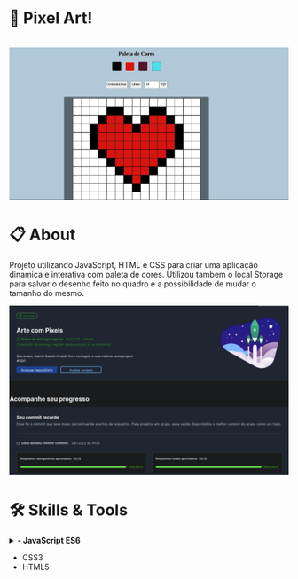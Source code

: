 # :notebook_with_decorative_cover: Pixel Art!

<br>

<img width="900" alt="Exemplo de pull request" src="./images/exemp.jpeg">

# :clipboard: About

Projeto utilizando JavaScript, HTML e CSS para criar uma aplicação dinamica e interativa com paleta de cores. Utilizou tambem o local Storage para salvar o desenho feito no quadro e a possibilidade de mudar o tamanho do mesmo.


<img width="900" alt="Exemplo de pull request" src="./images/nota.png">

<br>


# :hammer_and_wrench: Skills & Tools

<details>
  <summary><strong>- JavaScript ES6</strong></summary><br />
  - DOM
  - Event Listeners
</details>

- CSS3
- HTML5
